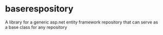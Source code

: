 # baserespository
A library for a generic asp.net entity framework repository that can serve as a base class for any repository
